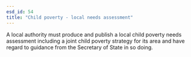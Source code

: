 ```yaml
---
esd_id: 54
title: "Child poverty - local needs assessment"
---
```


A local authority must produce and publish a local child poverty needs assessment including a joint child poverty strategy for its area and have regard to guidance from the Secretary of State in so doing. 

